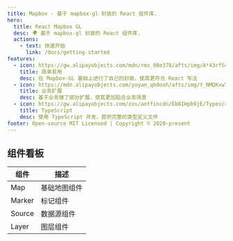 ```yaml
---
title: Mapbox - 基于 mapbox-gl 封装的 React 组件库.
hero:
  title: React Mapbox GL
  desc: 🌍 基于 mapbox-gl 封装的 React 组件库.
  actions:
    - text: 快速开始
      link: /docs/getting-started
features:
  - icon: https://gw.alipayobjects.com/mdn/rms_08e378/afts/img/A*43rfS4dD0MUAAAAAAAAAAABkARQnAQ
    title: 简单易用
    desc: 在 Mapbox-GL 基础上进行了自己的封装，使其更符合 React 写法
  - icon: https://mdn.alipayobjects.com/yuyan_qk0oxh/afts/img/Y_NMQKxw7OgAAAAAAAAAAAAAFl94AQBr
    title: 业务扩展
    desc: 基于业务做了部分扩展，使其更加贴合业务场景
  - icon: https://gw.alipayobjects.com/zos/antfincdn/Eb8IHpb9jE/Typescript_logo_2020.svg
    title: TypeScript
    desc: 使用 TypeScript 开发，提供完整的类型定义文件
footer: Open-source MIT Licensed | Copyright © 2020-present
---
```


## 组件看板

| 组件   | 描述         |
| ------ | ------------ |
| Map    | 基础地图组件 |
| Marker | 标记组件     |
| Source | 数据源组件   |
| Layer  | 图层组件     |
